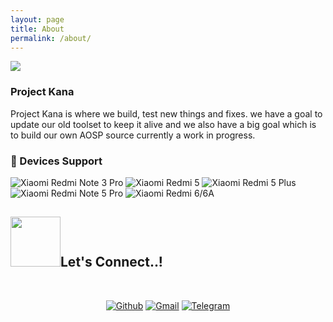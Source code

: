 ```yaml
---
layout: page
title: About
permalink: /about/
---
```


<img src="https://github.com/Arimakana-Lab/Arimakana-banner/blob/wip-4.19-vince/20230902_201601.jpg?raw=true">

### Project Kana
Project Kana is where we build, test new things and fixes. we have a goal to update our old toolset to keep it alive and we also have a big goal which is to build our own AOSP source currently a work in progress.

### 📱 Devices Support
![Xiaomi Redmi Note 3 Pro](https://img.shields.io/badge/Xiaomi%20Redmi%20Note%203%20Pro-ED9121?style=flat-square&logo=xiaomi&logoColor=FFFFFF&labelColor=ED9121)
![Xiaomi Redmi 5](https://img.shields.io/badge/Xiaomi%20Redmi%205-ED9121?style=flat-square&logo=xiaomi&logoColor=FFFFFF&labelColor=ED9121)
![Xiaomi Redmi 5 Plus](https://img.shields.io/badge/Xiaomi%20Redmi%205%20Plus-ED9121?style=flat-square&logo=xiaomi&logoColor=FFFFFF&labelColor=ED9121)
![Xiaomi Redmi Note 5 Pro](https://img.shields.io/badge/Xiaomi%20Redmi%20Note%205%20Pro-ED9121?style=flat-square&logo=xiaomi&logoColor=FFFFFF&labelColor=ED9121)
![Xiaomi Redmi 6/6A](https://img.shields.io/badge/Xiaomi%20Redmi%206/6A-ED9121?style=flat-square&logo=xiaomi&logoColor=FFFFFF&labelColor=ED9121)

## <img src="https://media.giphy.com/media/ZkoseoSVGIBmXTnWq8/giphy.gif" width ="80"><b>Let's Connect..!</b>
<br>
<div align='left'>

<p align="center">
  <a href="https://github.com/shenprjkt"><img alt="Github" title="Arimakana Github" src="https://img.shields.io/badge/GitHub-100000?style=for-the-badge&logo=github&logoColor=white"></a>
  <a href="mailto:shenprjktplayground@gmail.com"><img alt="Gmail" title="Shandy Reynaldi Gmail" src="https://img.shields.io/badge/Gmail-D14836?style=for-the-badge&logo=gmail&logoColor=white"></a>
  <a href="https://t.me/Kanarimalt"><img alt="Telegram" title="Arimakana Telegram" src="https://img.shields.io/badge/Telegram-2CA5E0?style=for-the-badge&logo=telegram&logoColor=white"></a> 
 </p>
</div>
